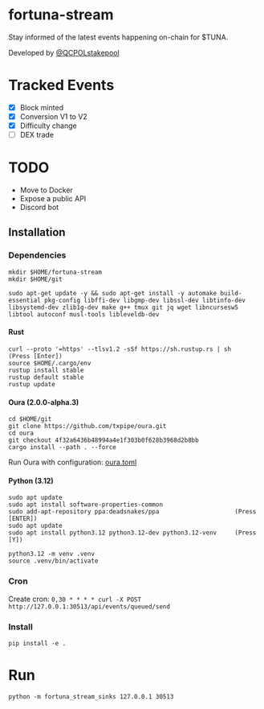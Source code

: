 # fortuna-stream
Stay informed of the latest events happening on-chain for $TUNA. 

Developed by [@QCPOLstakepool](https://x.com/QCPOLstakepool)

# Tracked Events
- [x] Block minted
- [x] Conversion V1 to V2
- [x] Difficulty change
- [ ] DEX trade

# TODO
- Move to Docker
- Expose a public API
- Discord bot

## Installation

### Dependencies
```
mkdir $HOME/fortuna-stream
mkdir $HOME/git

sudo apt-get update -y && sudo apt-get install -y automake build-essential pkg-config libffi-dev libgmp-dev libssl-dev libtinfo-dev libsystemd-dev zlib1g-dev make g++ tmux git jq wget libncursesw5 libtool autoconf musl-tools libleveldb-dev
```

#### Rust
```
curl --proto '=https' --tlsv1.2 -sSf https://sh.rustup.rs | sh    (Press [Enter])
source $HOME/.cargo/env
rustup install stable
rustup default stable
rustup update
```

#### Oura (2.0.0-alpha.3)
```
cd $HOME/git
git clone https://github.com/txpipe/oura.git
cd oura
git checkout 4f32a6436b48994a4e1f303b0f628b3968d2b8bb
cargo install --path . --force
```

Run Oura with configuration: [oura.toml](oura.toml) 

#### Python (3.12)
```
sudo apt update
sudo apt install software-properties-common
sudo add-apt-repository ppa:deadsnakes/ppa                     (Press [ENTER])
sudo apt update
sudo apt install python3.12 python3.12-dev python3.12-venv     (Press [Y])

python3.12 -m venv .venv
source .venv/bin/activate
```

### Cron
Create cron: `0,30 * * * * curl -X POST http://127.0.0.1:30513/api/events/queued/send`

### Install
`pip install -e .`

# Run
`python -m fortuna_stream_sinks 127.0.0.1 30513`